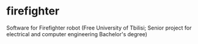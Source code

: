 # firefighter
Software for Firefighter robot (Free University of Tbilisi; Senior project for electrical and computer engineering Bachelor's degree)
